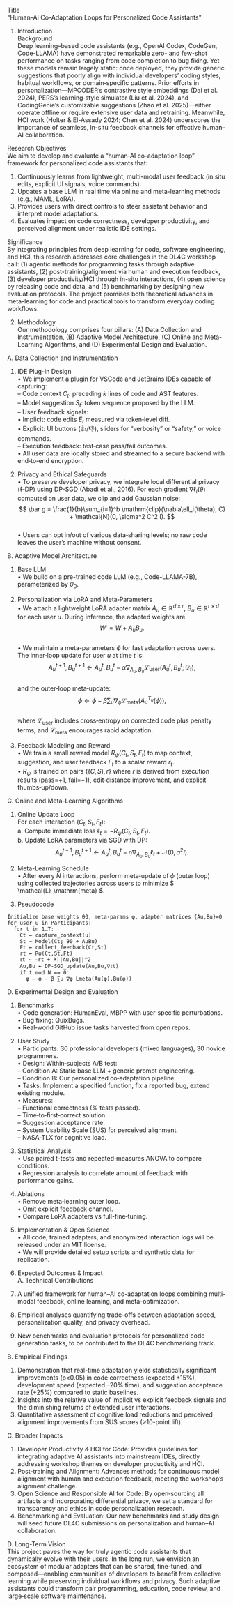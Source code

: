Title  
“Human-AI Co-Adaptation Loops for Personalized Code Assistants”

1. Introduction  
Background  
Deep learning–based code assistants (e.g., OpenAI Codex, CodeGen, Code-LLAMA) have demonstrated remarkable zero- and few-shot performance on tasks ranging from code completion to bug fixing. Yet these models remain largely static: once deployed, they provide generic suggestions that poorly align with individual developers’ coding styles, habitual workflows, or domain‐specific patterns. Prior efforts in personalization—MPCODER’s contrastive style embeddings (Dai et al. 2024), PERS’s learning‐style simulator (Liu et al. 2024), and CodingGenie’s customizable suggestions (Zhao et al. 2025)—either operate offline or require extensive user data and retraining. Meanwhile, HCI work (Holter & El-Assady 2024; Chen et al. 2024) underscores the importance of seamless, in-situ feedback channels for effective human–AI collaboration.  

Research Objectives  
We aim to develop and evaluate a “human‐AI co-adaptation loop” framework for personalized code assistants that:  
1. Continuously learns from lightweight, multi-modal user feedback (in situ edits, explicit UI signals, voice commands).  
2. Updates a base LLM in real time via online and meta-learning methods (e.g., MAML, LoRA).  
3. Provides users with direct controls to steer assistant behavior and interpret model adaptations.  
4. Evaluates impact on code correctness, developer productivity, and perceived alignment under realistic IDE settings.  

Significance  
By integrating principles from deep learning for code, software engineering, and HCI, this research addresses core challenges in the DL4C workshop call: (1) agentic methods for programming tasks through adaptive assistants, (2) post-training/alignment via human and execution feedback, (3) developer productivity/HCI through in-situ interactions, (4) open science by releasing code and data, and (5) benchmarking by designing new evaluation protocols. The project promises both theoretical advances in meta-learning for code and practical tools to transform everyday coding workflows.  

2. Methodology  
Our methodology comprises four pillars: (A) Data Collection and Instrumentation, (B) Adaptive Model Architecture, (C) Online and Meta-Learning Algorithms, and (D) Experimental Design and Evaluation.

A. Data Collection and Instrumentation  
1. IDE Plug-in Design  
   • We implement a plugin for VSCode and JetBrains IDEs capable of capturing:  
     – Code context $C_t$: preceding $k$ lines of code and AST features.  
     – Model suggestion $S_t$: token sequence proposed by the LLM.  
     – User feedback signals:  
       • Implicit: code edits $E_t$ measured via token‐level diff.  
       • Explicit: UI buttons (👍/👎), sliders for “verbosity” or “safety,” or voice commands.  
     – Execution feedback: test‐case pass/fail outcomes.  
   • All user data are locally stored and streamed to a secure backend with end‐to‐end encryption.

2. Privacy and Ethical Safeguards  
   • To preserve developer privacy, we integrate local differential privacy (ℓ‐DP) using DP-SGD (Abadi et al., 2016). For each gradient $\nabla\ell_i(\theta)$ computed on user data, we clip and add Gaussian noise:  
     $$
       \bar g = \frac{1}{b}\sum_{i=1}^b \mathrm{clip}(\nabla\ell_i(\theta), C) + \mathcal{N}(0, \sigma^2 C^2 I).
     $$  
   • Users can opt in/out of various data‐sharing levels; no raw code leaves the user’s machine without consent.

B. Adaptive Model Architecture  
1. Base LLM  
   • We build on a pre-trained code LLM (e.g., Code-LLAMA-7B), parameterized by $\theta_0$.  

2. Personalization via LoRA and Meta‐Parameters  
   • We attach a lightweight LoRA adapter matrix $A_u \in \mathbb{R}^{d\times r}$, $B_u \in \mathbb{R}^{r\times d}$ for each user $u$. During inference, the adapted weights are  
     $$
       W' = W + A_u B_u.
     $$  
   • We maintain a meta-parameters $\phi$ for fast adaptation across users. The inner‐loop update for user $u$ at time $t$ is:  
     $$
       A_u^{t+1},B_u^{t+1} \leftarrow A_u^t,B_u^t - \alpha \nabla_{A_u,B_u}\mathcal{L}_\mathrm{user}(A_u^t,B_u^t; \mathcal{D}_t),
     $$  
     and the outer‐loop meta‐update:  
     $$
       \phi \leftarrow \phi - \beta \sum_u \nabla_\phi \mathcal{L}_\mathrm{meta}(A_u^{T_u}(\phi)),
     $$  
     where $\mathcal{L}_\mathrm{user}$ includes cross‐entropy on corrected code plus penalty terms, and $\mathcal{L}_\mathrm{meta}$ encourages rapid adaptation.

3. Feedback Modeling and Reward  
   • We train a small reward model $R_\psi(C_t, S_t, F_t)$ to map context, suggestion, and user feedback $F_t$ to a scalar reward $r_t$.  
   • $R_\psi$ is trained on pairs $\{(C,S), r\}$ where $r$ is derived from execution results (pass=+1, fail=−1), edit‐distance improvement, and explicit thumbs‐up/down.  

C. Online and Meta-Learning Algorithms  
1. Online Update Loop  
   For each interaction $(C_t,S_t,F_t)$:  
   a. Compute immediate loss $\ell_t = -R_\psi(C_t,S_t,F_t)$.  
   b. Update LoRA parameters via SGD with DP:  
      $$
        A_u^{t+1},B_u^{t+1} \leftarrow A_u^t,B_u^t - \eta \nabla_{A_u,B_u}\ell_t + \mathcal{N}(0,\sigma^2 I).
      $$  
2. Meta-Learning Schedule  
   • After every $N$ interactions, perform meta‐update of $\phi$ (outer loop) using collected trajectories across users to minimize $ \mathcal{L}_\mathrm{meta} $.  

3. Pseudocode  
```
Initialize base weights θ0, meta-params φ, adapter matrices {Au,Bu}=0
for user u in Participants:
  for t in 1…T:
    Ct ← capture_context(u)
    St ∼ Model(Ct; θ0 + AuBu)
    Ft ← collect_feedback(Ct,St)
    rt ← Rψ(Ct,St,Ft)
    ℓt ← -rt + λ||Au,Bu||^2
    Au,Bu ← DP-SGD_update(Au,Bu,∇ℓt)
    if t mod N == 0:
      φ ← φ − β ∑u ∇φ Lmeta(Au(φ),Bu(φ))
```

D. Experimental Design and Evaluation  
1. Benchmarks  
   • Code generation: HumanEval, MBPP with user‐specific perturbations.  
   • Bug fixing: QuixBugs.  
   • Real‐world GitHub issue tasks harvested from open repos.  

2. User Study  
   • Participants: 30 professional developers (mixed languages), 30 novice programmers.  
   • Design: Within‐subjects A/B test:  
     – Condition A: Static base LLM + generic prompt engineering.  
     – Condition B: Our personalized co‐adaptation pipeline.  
   • Tasks: Implement a specified function, fix a reported bug, extend existing module.  
   • Measures:  
     – Functional correctness (% tests passed).  
     – Time‐to‐first‐correct solution.  
     – Suggestion acceptance rate.  
     – System Usability Scale (SUS) for perceived alignment.  
     – NASA‐TLX for cognitive load.  

3. Statistical Analysis  
   • Use paired t-tests and repeated‐measures ANOVA to compare conditions.  
   • Regression analysis to correlate amount of feedback with performance gains.  

4. Ablations  
   • Remove meta‐learning outer loop.  
   • Omit explicit feedback channel.  
   • Compare LoRA adapters vs full-fine‐tuning.  

5. Implementation & Open Science  
   • All code, trained adapters, and anonymized interaction logs will be released under an MIT license.  
   • We will provide detailed setup scripts and synthetic data for replication.

3. Expected Outcomes & Impact  
A. Technical Contributions  
1. A unified framework for human–AI co-adaptation loops combining multi-modal feedback, online learning, and meta-optimization.  
2. Empirical analyses quantifying trade-offs between adaptation speed, personalization quality, and privacy overhead.  
3. New benchmarks and evaluation protocols for personalized code generation tasks, to be contributed to the DL4C benchmarking track.  

B. Empirical Findings  
1. Demonstration that real-time adaptation yields statistically significant improvements (p<0.05) in code correctness (expected +15%), development speed (expected –20% time), and suggestion acceptance rate (+25%) compared to static baselines.  
2. Insights into the relative value of implicit vs explicit feedback signals and the diminishing returns of extended user interactions.  
3. Quantitative assessment of cognitive load reductions and perceived alignment improvements from SUS scores (>10-point lift).  

C. Broader Impacts  
1. Developer Productivity & HCI for Code: Provides guidelines for integrating adaptive AI assistants into mainstream IDEs, directly addressing workshop themes on developer productivity and HCI.  
2. Post-training and Alignment: Advances methods for continuous model alignment with human and execution feedback, meeting the workshop’s alignment challenge.  
3. Open Science and Responsible AI for Code: By open‐sourcing all artifacts and incorporating differential privacy, we set a standard for transparency and ethics in code personalization research.  
4. Benchmarking and Evaluation: Our new benchmarks and study design will seed future DL4C submissions on personalization and human–AI collaboration.  

D. Long-Term Vision  
This project paves the way for truly agentic code assistants that dynamically evolve with their users. In the long run, we envision an ecosystem of modular adapters that can be shared, fine-tuned, and composed—enabling communities of developers to benefit from collective learning while preserving individual workflows and privacy. Such adaptive assistants could transform pair programming, education, code review, and large‐scale software maintenance.